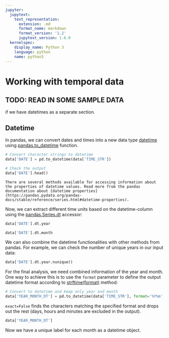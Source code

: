 ```yaml
---
jupyter:
  jupytext:
    text_representation:
      extension: .md
      format_name: markdown
      format_version: '1.2'
      jupytext_version: 1.6.0
  kernelspec:
    display_name: Python 3
    language: python
    name: python3
---
```


# Working with temporal data

## TODO: READ IN SOME SAMPLE DATA

if we have datetimes as a separate section.


## Datetime 

In pandas, we can convert dates and times into a new data type [datetime](https://docs.python.org/3.7/library/datetime.html) using [pandas.to_datetime](https://pandas.pydata.org/pandas-docs/stable/reference/api/pandas.to_datetime.html) function.

```python
# Convert character strings to datetime
data['DATE'] = pd.to_datetime(data['TIME_STR'])
```

```python
# Check the output
data['DATE'].head()
```

```{admonition} Pandas Series datetime properties
There are several methods available for accessing information about the properties of datetime values. Read more from the pandas documentation about [datetime properties](https://pandas.pydata.org/pandas-docs/stable/reference/series.html#datetime-properties).
```


Now, we can extract different time units based on the datetime-column using the [pandas.Series.dt](https://pandas.pydata.org/pandas-docs/stable/reference/api/pandas.Series.dt.html) accessor:

```python
data['DATE'].dt.year
```

```python
data['DATE'].dt.month
```

We can also combine the datetime functionalities with other methods from pandas. For example, we can check the number of unique years in our input data: 

```python
data['DATE'].dt.year.nunique()
```

For the final analysis, we need combined information of the year and month. One way to achieve this is to use the  `format` parameter to define the output datetime format according to [strftime(format)](https://docs.python.org/3/library/datetime.html#strftime-and-strptime-behavior) method:

```python
# Convert to datetime and keep only year and month
data['YEAR_MONTH_DT'] = pd.to_datetime(data['TIME_STR'], format='%Y%m', exact=False)
```

`exact=False` finds the characters matching the specified format and drops out the rest (days, hours and minutes are excluded in the output).

```python
data['YEAR_MONTH_DT']
```

Now we have a unique label for each month as a datetime object.
